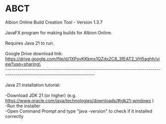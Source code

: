# ABCT
Albion Online Build Creation Tool - Version 1.3.7\
\
JavaFX program for making builds for Albion Online.\
\
Requires Java 21 to run.\
\
Google Drive download link: https://drive.google.com/file/d/1XPsyKKkmx1QZdx2C8_3fEAT2_VH5aghh/view?usp=sharing\
\
---------------------------------------------------------------------------------------------------------------------------\
\
Java 21 installation tutorial:\
\
-Download JDK 21 (or higher) (e.g. https://www.oracle.com/java/technologies/downloads/#jdk21-windows )\
-Run the installer\
-Open Command Prompt and type "java -version" to check if it installed correctly
